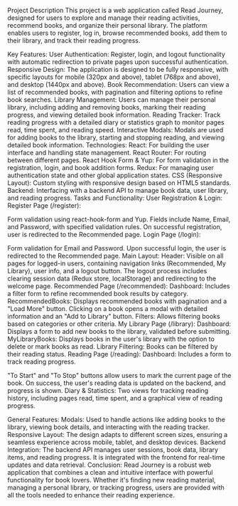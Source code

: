 Project Description
This project is a web application called Read Journey, designed for users to explore and manage their reading activities, recommend books, and organize their personal library. The platform enables users to register, log in, browse recommended books, add them to their library, and track their reading progress.

Key Features:
User Authentication: Register, login, and logout functionality with automatic redirection to private pages upon successful authentication.
Responsive Design: The application is designed to be fully responsive, with specific layouts for mobile (320px and above), tablet (768px and above), and desktop (1440px and above).
Book Recommendation: Users can view a list of recommended books, with pagination and filtering options to refine book searches.
Library Management: Users can manage their personal library, including adding and removing books, marking their reading progress, and viewing detailed book information.
Reading Tracker: Track reading progress with a detailed diary or statistics graph to monitor pages read, time spent, and reading speed.
Interactive Modals: Modals are used for adding books to the library, starting and stopping reading, and viewing detailed book information.
Technologies:
React: For building the user interface and handling state management.
React Router: For routing between different pages.
React Hook Form & Yup: For form validation in the registration, login, and book addition forms.
Redux: For managing user authentication state and other global application states.
CSS (Responsive Layout): Custom styling with responsive design based on HTML5 standards.
Backend: Interfacing with a backend API to manage book data, user library, and reading progress.
Tasks and Functionality:
User Registration & Login:
Register Page (/register):

Form validation using react-hook-form and Yup.
Fields include Name, Email, and Password, with specified validation rules.
On successful registration, user is redirected to the Recommended page.
Login Page (/login):

Form validation for Email and Password.
Upon successful login, the user is redirected to the Recommended page.
Main Layout:
Header: Visible on all pages for logged-in users, containing navigation links (Recommended, My Library), user info, and a logout button.
The logout process includes clearing session data (Redux store, localStorage) and redirecting to the welcome page.
Recommended Page (/recommended):
Dashboard: Includes a filter form to refine recommended book results by category.
RecommendedBooks: Displays recommended books with pagination and a "Load More" button.
Clicking on a book opens a modal with detailed information and an "Add to Library" button.
Filters: Allows filtering books based on categories or other criteria.
My Library Page (/library):
Dashboard: Displays a form to add new books to the library, validated before submitting.
MyLibraryBooks: Displays books in the user's library with the option to delete or mark books as read.
Library Filtering: Books can be filtered by their reading status.
Reading Page (/reading):
Dashboard: Includes a form to track reading progress.

"To Start" and "To Stop" buttons allow users to mark the current page of the book.
On success, the user's reading data is updated on the backend, and progress is shown.
Diary & Statistics: Two views for tracking reading history, including pages read, time spent, and a graphical view of reading progress.

General Features:
Modals: Used to handle actions like adding books to the library, viewing book details, and interacting with the reading tracker.
Responsive Layout: The design adapts to different screen sizes, ensuring a seamless experience across mobile, tablet, and desktop devices.
Backend Integration:
The backend API manages user sessions, book data, library items, and reading progress. It is integrated with the frontend for real-time updates and data retrieval.
Conclusion:
Read Journey is a robust web application that combines a clean and intuitive interface with powerful functionality for book lovers. Whether it's finding new reading material, managing a personal library, or tracking progress, users are provided with all the tools needed to enhance their reading experience.
